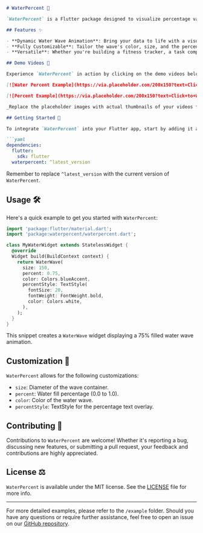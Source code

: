 
```markdown
# WaterPercent 🌊

`WaterPercent` is a Flutter package designed to visualize percentage values in a captivating and intuitive manner using water wave animations within a circular container. It's an excellent choice for apps that need to display data such as hydration levels, loading progress, or any percentage-based metrics in an engaging way.

## Features ✨

- **Dynamic Water Wave Animation**: Bring your data to life with a visually appealing water wave effect.
- **Fully Customizable**: Tailor the wave's color, size, and the percentage text style to seamlessly integrate with your app's design.
- **Versatile**: Whether you're building a fitness tracker, a task completion indicator, or a custom gauge, `WaterPercent` is designed to fit a wide range of use cases.

## Demo Videos 🎥

Experience `WaterPercent` in action by clicking on the demo videos below:

[![Water Percent Example](https://via.placeholder.com/200x150?text=Click+to+Watch+Water+Percent+Example)](https://github.com/setayeshce/water-percent-vid/raw/main/water%20percent%20example.mp4)

[![Percent Example](https://via.placeholder.com/200x150?text=Click+to+Watch+Percent+Example)](https://github.com/setayeshce/water-percent-vid/raw/main/percent.mp4)

_Replace the placeholder images with actual thumbnails of your videos for a better visual representation._

## Getting Started 🚀

To integrate `WaterPercent` into your Flutter app, start by adding it as a dependency in your `pubspec.yaml` file:

```yaml
dependencies:
  flutter:
    sdk: flutter
  waterpercent: ^latest_version
```

Remember to replace `^latest_version` with the current version of `WaterPercent`.

## Usage 🛠

Here's a quick example to get you started with `WaterPercent`:

```dart
import 'package:flutter/material.dart';
import 'package:waterpercent/waterpercent.dart';

class MyWaterWidget extends StatelessWidget {
  @override
  Widget build(BuildContext context) {
    return WaterWave(
      size: 150,
      percent: 0.75,
      color: Colors.blueAccent,
      percentStyle: TextStyle(
        fontSize: 20,
        fontWeight: FontWeight.bold,
        color: Colors.white,
      ),
    );
  }
}
```

This snippet creates a `WaterWave` widget displaying a 75% filled water wave animation.

## Customization 🎨

`WaterPercent` allows for the following customizations:

- `size`: Diameter of the wave container.
- `percent`: Water fill percentage (0.0 to 1.0).
- `color`: Color of the water wave.
- `percentStyle`: TextStyle for the percentage text overlay.

## Contributing 🤝

Contributions to `WaterPercent` are welcome! Whether it's reporting a bug, discussing new features, or submitting a pull request, your feedback and contributions are highly appreciated.

## License ⚖️

`WaterPercent` is available under the MIT license. See the [LICENSE](LICENSE) file for more info.

---

For more detailed examples, please refer to the `/example` folder. Should you have any questions or require further assistance, feel free to open an issue on our [GitHub repository](https://github.com/yourgithubusername/waterpercent/issues).
```
